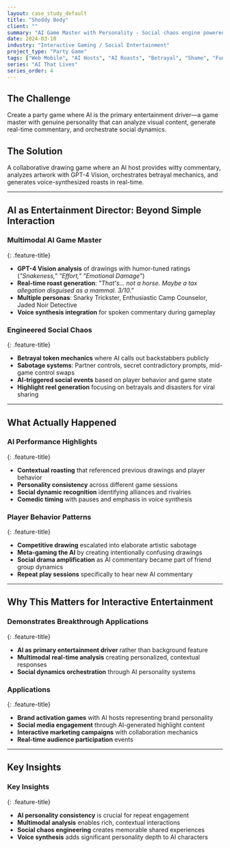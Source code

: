 ```yaml
---
layout: case_study_default
title: "Shoddy Body"
client: ""
summary: "AI Game Master with Personality - Social chaos engine powered by multimodal AI commentary"
date: 2024-03-10
industry: "Interactive Gaming / Social Entertainment"
project_type: "Party Game"
tags: ["Web Mobile", "AI Hosts", "AI Roasts", "Betrayal", "Shame", "Fun"]
series: "AI That Lives"
series_order: 4
---
```


## The Challenge

Create a party game where AI is the primary entertainment driver—a game master with genuine personality that can analyze visual content, generate real-time commentary, and orchestrate social dynamics.

## The Solution

A collaborative drawing game where an AI host provides witty commentary, analyzes artwork with GPT-4 Vision, orchestrates betrayal mechanics, and generates voice-synthesized roasts in real-time.

---

## AI as Entertainment Director: Beyond Simple Interaction

<div class="feature-section" markdown="1">

### Multimodal AI Game Master
{: .feature-title}

- **GPT-4 Vision analysis** of drawings with humor-tuned ratings (*"Snakeness," "Effort," "Emotional Damage"*)
- **Real-time roast generation**: *"That's… not a horse. Maybe a tax allegation disguised as a mammal. 3/10."*
- **Multiple personas**: Snarky Trickster, Enthusiastic Camp Counselor, Jaded Noir Detective
- **Voice synthesis integration** for spoken commentary during gameplay

</div>

<div class="feature-section" markdown="1">

### Engineered Social Chaos
{: .feature-title}

- **Betrayal token mechanics** where AI calls out backstabbers publicly
- **Sabotage systems**: Partner controls, secret contradictory prompts, mid-game control swaps
- **AI-triggered social events** based on player behavior and game state
- **Highlight reel generation** focusing on betrayals and disasters for viral sharing

</div>

---

## What Actually Happened

<div class="feature-section" markdown="1">

### AI Performance Highlights
{: .feature-title}

- **Contextual roasting** that referenced previous drawings and player behavior
- **Personality consistency** across different game sessions
- **Social dynamic recognition** identifying alliances and rivalries
- **Comedic timing** with pauses and emphasis in voice synthesis

</div>

<div class="feature-section" markdown="1">

### Player Behavior Patterns
{: .feature-title}

- **Competitive drawing** escalated into elaborate artistic sabotage
- **Meta-gaming the AI** by creating intentionally confusing drawings
- **Social drama amplification** as AI commentary became part of friend group dynamics
- **Repeat play sessions** specifically to hear new AI commentary

</div>

---

## Why This Matters for Interactive Entertainment

<div class="feature-section" markdown="1">

### Demonstrates Breakthrough Applications
{: .feature-title}

- **AI as primary entertainment driver** rather than background feature
- **Multimodal real-time analysis** creating personalized, contextual responses
- **Social dynamics orchestration** through AI personality systems

</div>

<div class="feature-section" markdown="1">

### Applications
{: .feature-title}

- **Brand activation games** with AI hosts representing brand personality
- **Social media engagement** through AI-generated highlight content
- **Interactive marketing campaigns** with collaboration mechanics
- **Real-time audience participation** events

</div>

---

## Key Insights

<div class="feature-section" markdown="1">

### Key Insights
{: .feature-title}

- **AI personality consistency** is crucial for repeat engagement
- **Multimodal analysis** enables rich, contextual interactions
- **Social chaos engineering** creates memorable shared experiences
- **Voice synthesis** adds significant personality depth to AI characters

</div>